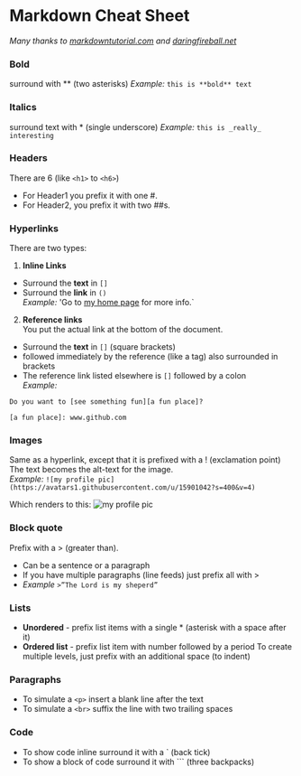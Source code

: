 # Markdown Cheat Sheet

_Many thanks to [markdowntutorial.com](www.markdowntutorial.com) and [daringfireball.net](daringfireball.net/projects/markdown/)_

### Bold
surround with \*\* \(two asterisks)
_Example:_ `this is **bold** text`

### Italics
surround text with \* \(single underscore)
_Example:_ `this is _really_ interesting`

### Headers 
There are 6 \(like `<h1>` to `<h6>`)
- For Header1 you prefix it with one \#.
- For Header2, you prefix it with two \#\#s.

### Hyperlinks  
There are two types:

1. **Inline Links**  
  * Surround the **text** in `[]`  
  * Surround the **link** in `()`  
 _Example:_  'Go to [my home page](dickdonohue.com) for more info.`

2. **Reference links**  
You put the actual link at the bottom of the document.
  * Surround the **text** in `[]` \(square brackets)  
  * followed immediately by the reference \(like a tag\) also surrounded in brackets  
  * The reference link listed elsewhere is `[]` followed by a colon  
 _Example:_  
```
Do you want to [see something fun][a fun place]?  

[a fun place]: www.github.com
```


### Images  
Same as a hyperlink, except that it is prefixed with a \! \(exclamation point)
The text becomes the alt-text for the image.  
_Example:_ `![my profile pic](https://avatars1.githubusercontent.com/u/15901042?s=400&v=4)`

Which renders to this: 
![my profile pic](https://avatars1.githubusercontent.com/u/15901042?s=400&v=4)

### Block quote  
Prefix with a \> \(greater than).

* Can be a sentence or a paragraph
* If you have multiple paragraphs (line feeds) just prefix all with >
* _Example_    `>”The Lord is my sheperd”`

### Lists  
* **Unordered** - prefix list items with a single \* \(asterisk with a space after it)
* **Ordered list** - prefix list item with number followed by a period
To create multiple levels, just prefix with an additional space \(to indent)

### Paragraphs  
* To simulate a `<p>` insert a blank line after the text
* To simulate a `<br>` suffix the line with two trailing spaces

### Code  
* To show code inline surround it with a \` \(back tick)
* To show a block of code surround it with \`\`\` \(three backpacks)
